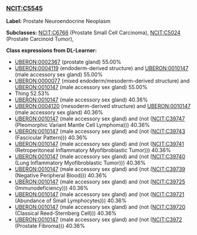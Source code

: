 
### [NCIT:C5545](http://purl.obolibrary.org/obo/NCIT_C5545)
**Label:** Prostate Neuroendocrine Neoplasm

**Subclasses:** [NCIT:C6766](http://purl.obolibrary.org/obo/NCIT_C6766) (Prostate Small Cell Carcinoma), [NCIT:C5024](http://purl.obolibrary.org/obo/NCIT_C5024) (Prostate Carcinoid Tumor), 

**Class expressions from DL-Learner:**

- [UBERON:0002367](http://purl.obolibrary.org/obo/UBERON_0002367) (prostate gland) 55.00%
- [UBERON:0004119](http://purl.obolibrary.org/obo/UBERON_0004119) (endoderm-derived structure) and [UBERON:0010147](http://purl.obolibrary.org/obo/UBERON_0010147) (male accessory sex gland) 55.00%
- [UBERON:0000077](http://purl.obolibrary.org/obo/UBERON_0000077) (mixed endoderm/mesoderm-derived structure) and [UBERON:0010147](http://purl.obolibrary.org/obo/UBERON_0010147) (male accessory sex gland) 55.00%
- Thing 52.53%
- [UBERON:0010147](http://purl.obolibrary.org/obo/UBERON_0010147) (male accessory sex gland) 40.36%
- [UBERON:0004120](http://purl.obolibrary.org/obo/UBERON_0004120) (mesoderm-derived structure) and [UBERON:0010147](http://purl.obolibrary.org/obo/UBERON_0010147) (male accessory sex gland) 40.36%
- [UBERON:0010147](http://purl.obolibrary.org/obo/UBERON_0010147) (male accessory sex gland) and (not ([NCIT:C39747](http://purl.obolibrary.org/obo/NCIT_C39747) (Pleomorphic Variant Mantle Cell Lymphoma))) 40.36%
- [UBERON:0010147](http://purl.obolibrary.org/obo/UBERON_0010147) (male accessory sex gland) and (not ([NCIT:C39743](http://purl.obolibrary.org/obo/NCIT_C39743) (Fascicular Pattern))) 40.36%
- [UBERON:0010147](http://purl.obolibrary.org/obo/UBERON_0010147) (male accessory sex gland) and (not ([NCIT:C39741](http://purl.obolibrary.org/obo/NCIT_C39741) (Retroperitoneal Inflammatory Myofibroblastic Tumor))) 40.36%
- [UBERON:0010147](http://purl.obolibrary.org/obo/UBERON_0010147) (male accessory sex gland) and (not ([NCIT:C39740](http://purl.obolibrary.org/obo/NCIT_C39740) (Lung Inflammatory Myofibroblastic Tumor))) 40.36%
- [UBERON:0010147](http://purl.obolibrary.org/obo/UBERON_0010147) (male accessory sex gland) and (not ([NCIT:C39739](http://purl.obolibrary.org/obo/NCIT_C39739) (Negative Peripheral Blood))) 40.36%
- [UBERON:0010147](http://purl.obolibrary.org/obo/UBERON_0010147) (male accessory sex gland) and (not ([NCIT:C39725](http://purl.obolibrary.org/obo/NCIT_C39725) (Immunodeficiency))) 40.36%
- [UBERON:0010147](http://purl.obolibrary.org/obo/UBERON_0010147) (male accessory sex gland) and (not ([NCIT:C39721](http://purl.obolibrary.org/obo/NCIT_C39721) (Abundance of Small Lymphocytes))) 40.36%
- [UBERON:0010147](http://purl.obolibrary.org/obo/UBERON_0010147) (male accessory sex gland) and (not ([NCIT:C39720](http://purl.obolibrary.org/obo/NCIT_C39720) (Classical Reed-Sternberg Cell))) 40.36%
- [UBERON:0010147](http://purl.obolibrary.org/obo/UBERON_0010147) (male accessory sex gland) and (not ([NCIT:C3972](http://purl.obolibrary.org/obo/NCIT_C3972) (Prostate Fibroma))) 40.36%


